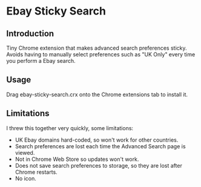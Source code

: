 # Ebay Sticky Search

## Introduction

Tiny Chrome extension that makes advanced search preferences sticky. Avoids
having to manually select preferences such as "UK Only" every time you perform a
Ebay search.

## Usage

Drag ebay-sticky-search.crx onto the Chrome extensions tab to install it.

## Limitations

I threw this together very quickly, some limitations:

- UK Ebay domains hard-coded, so won't work for other countries.
- Search preferences are lost each time the Advanced Search page is viewed.
- Not in Chrome Web Store so updates won't work.
- Does not save search preferences to storage, so they are lost after Chrome
  restarts.
- No icon.
